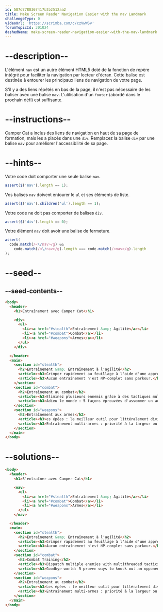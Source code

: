 ```yaml
---
id: 587d7788367417b2b2512aa2
title: Make Screen Reader Navigation Easier with the nav Landmark
challengeType: 0
videoUrl: 'https://scrimba.com/c/czVwWSv'
forumTopicId: 301024
dashedName: make-screen-reader-navigation-easier-with-the-nav-landmark
---
```


# --description--

L'élément `nav` est un autre élément HTML5 doté de la fonction de repère intégré pour faciliter la navigation par lecteur d'écran. Cette balise est destinée à entourer les principaux liens de navigation de votre page.

S'il y a des liens répétés en bas de la page, il n'est pas nécessaire de les baliser avec une balise `nav`. L'utilisation d'un `footer` (abordé dans le prochain défi) est suffisante.

# --instructions--

Camper Cat a inclus des liens de navigation en haut de sa page de formation, mais les a placés dans une `div`. Remplacez la balise `div` par une balise `nav` pour améliorer l'accessibilité de sa page.

# --hints--

Votre code doit comporter une seule balise `nav`.

```js
assert($('nav').length == 1);
```

Vos balises `nav` doivent entourer le `ul` et ses éléments de liste.

```js
assert($('nav').children('ul').length == 1);
```

Votre code ne doit pas comporter de balises `div`.

```js
assert($('div').length == 0);
```

Votre élément `nav` doit avoir une balise de fermeture.

```js
assert(
  code.match(/<\/nav>/g) &&
    code.match(/<\/nav>/g).length === code.match(/<nav>/g).length
);
```

# --seed--

## --seed-contents--

```html
<body>
  <header>
    <h1>Entraînement avec Camper Cat</h1>

    <div>
      <ul>
        <li><a href="#stealth">Entraînement &amp; Agilité</a></li>
        <li><a href="#combat">Combat</a></li>
        <li><a href="#weapons">Armes</a></li>
      </ul>
    </div>

  </header>
  <main>
    <section id="stealth">
      <h2>Entraînement &amp; Entraînement à l'agilité</h2>
      <article><h3>Grimper rapidement au feuillage à l'aide d'une approche par arbre à portée minimale</h3></article>
      <article><h3>Aucun entraînement n'est NP-complet sans parkour.</h3></article>
    </section>
    <section id="combat">
      <h2>Entraînement au combat</h2>
      <article><h3>Eliminez plusieurs ennemis grâce à des tactiques multidimensionnelles.</h3></article>
      <article><h3>Adieu le monde : 5 façons éprouvées d'assommer un adversaire</h3></article>
    </section>
    <section id="weapons">
      <h2>Entraînement aux armes</h2>
      <article><h3>es épées : le meilleur outil pour littéralement diviser et conquérir</h3></article>
      <article><h3>Entraînement multi-armes : priorité à la largeur ou à la profondeur ?</h3></article>
    </section>
  </main>
</body>
```

# --solutions--

```html
<body>
  <header>
    <h1>S'entraîner avec Camper Cat</h1>

    <nav>
      <ul>
        <li><a href="#stealth">Entraînement &amp; Agilité</a></li>
        <li><a href="#combat">Combat</a></li>
        <li><a href="#weapons">Armes</a></li>
      </ul>
    </nav>

  </header>
  <main>
    <section id="stealth">
      <h2>Entraînement &amp; Entraînement à l'agilité</h2>
      <article><h3>Grimper rapidement au feuillage à l'aide d'une approche par arbre à portée minimale</h3></article>
      <article><h3>Aucun entraînement n'est NP-complet sans parkour.</h3></article>
    </section>
    <section id="combat">
      <h2>Combat Training</h2>
      <article><h3>Dispatch multiple enemies with multithreaded tactics</h3></article>
      <article><h3>Goodbye world: 5 proven ways to knock out an opponent</h3></article>
    </section>
    <section id="weapons">
      <h2>Entraînement au combat</h2>
      <article><h3>Les épées : le meilleur outil pour littéralement diviser et conquérir</h3></article>
      <article><h3>Entraînement multi-armes : priorité à la largeur ou à la profondeur ?</h3></article>
    </section>
  </main>
</body>
```
